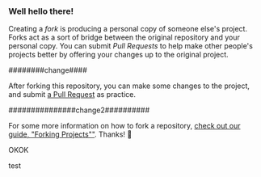 ### Well hello there!

Creating a *fork* is producing a personal copy of someone else's project. Forks act as a sort of bridge between the original repository and your personal copy. You can submit *Pull Requests* to help make other people's projects better by offering your changes up to the original project. 

########change####

After forking this repository, you can make some changes to the project, and submit [a Pull Request](https://github.com/octocat/Spoon-Knife/pulls) as practice.

###############change2##########

For some more information on how to fork a repository, [check out our guide, "Forking Projects""](http://guides.github.com/overviews/forking/). Thanks! :sparkling_heart:

OKOK

test

